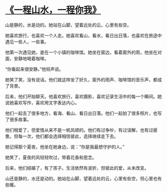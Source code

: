 # [《一程山水，一程你我》](https://m-mrds.my)

山是静的，水是动的。她站在山脚，望着远处的云，心里有些空。

她喜欢旅行，也喜欢一个人走。她喜欢看山，看水，看日出日落，也喜欢在旅途中遇见一些人，一些事。

他第一次遇见她，是在一个小镇的咖啡馆。她坐在窗边，看着窗外的雨，他坐在对面，安静地喝着咖啡。

“你看起来很安静。”他轻声说。

她笑了笑，没有说话。他们就这样坐了好久，窗外的雨声、咖啡馆的音乐声，都成了背景。

后来，他们开始聊天。他喜欢旅行，喜欢摄影，喜欢记录生活中的每一个瞬间。她说她喜欢写作，喜欢用文字表达内心。

他们一起去了很多地方，看海、看山、看日出日落。他们一起拍了很多照片，也写了很多故事。

他们相爱了，但爱情从来不是一帆风顺的。他们有过争吵，有过误解，也有过疲惫。但每一次，他们都会选择相信彼此，选择继续走下去。

她记得那个夏夜，他坐在她身边，说：“你是我最想守护的人。”

她笑了，夏夜的风轻轻吹过，带着花香和思念。

后来，他们结婚了，有了孩子。生活依然有波折，但彼此的爱，从未改变。

山还是静的，水还是动的。她站在山脚，望着远处的云，心里有些空，但心里也有些暖。
